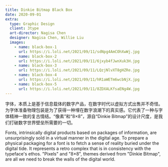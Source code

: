 ```yaml
---
title: Dinkie Bitmap Black Box
date: 2020-09-01
extra:
  type: Graphic Design
  client: 3type
  art-director: Nagisa Chen
  designer: Nagisa Chen, Willie Liu
  images:
    - name: black-box-1
      url: https://i.loli.net/2021/09/11/sdNpg4AmCOhXwWj.jpg
    - name: black-box-2
      url: https://i.loli.net/2021/09/11/6jxyb4fJwnXuk3H.jpg
    - name: black-box-3
      url: https://i.loli.net/2021/09/11/LQzjNlvXT8gHZRe.jpg
    - name: black-box-4
      url: https://i.loli.net/2021/09/11/hR1aWETm6wcbNjX.jpg
    - name: black-box-5
      url: https://i.loli.net/2021/09/11/8ZDXALKfsaENg4W.jpg
---
```


字体，本质上是基于信息载体的数字产品，在数字时代以虚拟方式出售并不奇怪。为字体准备物理包装是为了获得一种埋在数字浪潮下的真实感。它代表了一种与字体精神一致的复古情结。“像素”和“8×8”，源自“Dinkie Bitmap”的设计尺度，是我们打破数字世界壁垒所需要的一切。

Fonts, intrinsically digital products based on packages of information, are unsurprisingly sold in a virtual manner in the digital age. To prepare a physical packaging for a font is to fetch a sense of reality buried under the digital tide. It represents a retro complex that is in consistency with the typeface's ethos. "Pixels" and "8×8", themes derived from "Dinkie Bitmap", are all we need to break the walls of the digital world.
